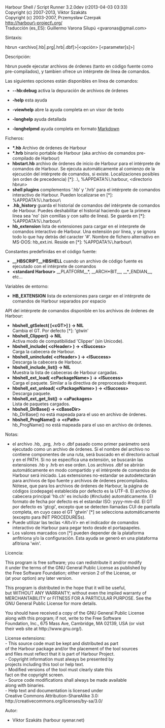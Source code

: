 Harbour Shell / Script Runner 3\.2\.0dev \(r2013\-04\-03 03:33\)  
Copyright \(c\) 2007\-2013, Viktor Szakáts  
Copyright \(c\) 2003\-2007, Przemysław Czerpak  
<http://harbour\-project\.org/>  
Traducción \(es\_ES\): Guillermo Varona Silupú &lt;gvaronas@gmail\.com&gt;  

Sintaxis:  
  
  hbrun &lt;archivo\[\.hb|\.prg|\.hrb|\.dbf\]&gt;|&lt;opción&gt; \[&lt;parameter\[s\]&gt;\]  
  
Descripción:  


  hbrun puede ejecutar archivos de órdenes \(tanto en código fuente como pre\-compilados\), y tambien ofrece un intérprete de línea de comandos\.
  
Las siguientes opciones están disponibles en línea de comandos:  


 - **\-\-hb:debug** activa la depuración de archivos de órdenes


 - **\-help** esta ayuda
 - **\-viewhelp** abre la ayuda completa en un visor de texto
 - **\-longhelp** ayuda detallada
 - **\-longhelpmd** ayuda completa en formato [Markdown](http://daringfireball.net/projects/markdown/)
  
Ficheros:  


 - **\*\.hb** Archivo de órdenes de Harbour
 - **\*\.hrb** binario portable de Harbour \(aka archivo de comandos pre\-compilado de Harbour\)
 - **hbstart\.hb** archivo de órdenes de inicio de Harbour para el intérprete de comandos de Harbour\. Se ejecuta automáticamente al comienzo de la ejecución del intérprete de comandos, si existe\. Localizaciones posibles \(en orden de precedencia\) \[\*\]: \.\\, %APPDATA%\\\.harbour, &lt;directorio hbrun&gt;
 - **shell plugins** complementos '\.hb' y '\.hrb' para el intérprete de comandos interactivo de Harbour\. Pueden localizarse en \[\*\]: %APPDATA%\\\.harbour\\
 - **\.hb\_history** guarda el historial de comandos del intérprete de comandos de Harbour\. Puedes deshabilitar el historial haciendo que la primera linea sea 'no' \(sin comillas y con salto de linea\)\. Se guarda en \[\*\]: %APPDATA%\\\.harbour\\
 - **hb\_extension** lista de extensiones para cargar en el interprete de comandos interactivo de Harbour\. Una extensión por línea, y se ignora todo lo que hay detrás del caracter '\#'\. Nombre de fichero alternativo en MS\-DOS: hb\_ext\.ini\. Reside en \[\*\]: %APPDATA%\\\.harbour\\


Constantes predefinidas en el código fuente:


 - **\_\_HBSCRIPT\_\_HBSHELL** cuando un archivo de código fuente es ejecutado con el intérprete de comandos
 - **&lt;standard Harbour&gt;** \_\_PLATFORM\_\_\*, \_\_ARCH\*BIT\_\_, \_\_\*\_ENDIAN\_\_, etc\.\.\.
  
Variables de entorno:  


 - **HB\_EXTENSION** lista de extensiones para cargar en el intérprete de comandos de Harbour separados por espacio
  
API del intérprete de comandos disponible en los archivos de órdenes de Harbour:  


 - **hbshell\_gtSelect\( \[&lt;cGT&gt;\] \) \-&gt; NIL**  
Cambia el GT\. Por defecto \[\*\]: 'gtwin'
 - **hbshell\_Clipper\(\) \-&gt; NIL**  
Activa modo de compatibilidad 'Clipper' \(sin Unicode\)\.
 - **hbshell\_include\( &lt;cHeader&gt; \) \-&gt; &lt;lSuccess&gt;**  
Carga la cabecera de Harbour\.
 - **hbshell\_uninclude\( &lt;cHeader&gt; \) \-&gt; &lt;lSuccess&gt;**  
Descarga la cabecera de Harbour\.
 - **hbshell\_include\_list\(\) \-&gt; NIL**  
Muestra la lista de cabeceras de Harbour cargadas\.
 - **hbshell\_ext\_load\( &lt;cPackageName&gt; \) \-&gt; &lt;lSuccess&gt;**  
Carga el paquete\. Similar a la directiva de preprocesado \#request\.
 - **hbshell\_ext\_unload\( &lt;cPackageName&gt; \) \-&gt; &lt;lSuccess&gt;**  
Descarga paquete\.
 - **hbshell\_ext\_get\_list\(\) \-&gt; &lt;aPackages&gt;**  
Lista de paquetes cargados\.
 - **hbshell\_DirBase\(\) \-&gt; &lt;cBaseDir&gt;**  
hb\_DirBase\(\) no está mapeada para el uso en archivo de órdenes\.
 - **hbshell\_ProgName\(\) \-&gt; &lt;cPath&gt;**  
hb\_ProgName\(\) no está mapeada para el uso en archivo de órdenes\.
  
Notas:  


  - el archivo \.hb, \.prg, \.hrb o \.dbf pasado como primer parámetro será ejecutado como un archivo de órdenes\. Si el nombre del archivo no contiene componentes de una ruta, será buscado en el directorio actual y en el PATH\. Si no se especifica una extensión, se buscarán las extensiones \.hb y \.hrb en ese orden\. Los archivos \.dbf se abrirán automáticamente en modo compartido y el intérprete de comandos de Harbour será iniciado\. Las extensiones no\-estandar se autodetectarán para archivos de tipo fuente y archivos de órdenes precompilados\. Nótese, que para los archivos de órdenes de Harbour, la página de códigos \(codepage\) establecida por defecto es la UTF\-8\. El archivo de cabecera principal 'hb\.ch' es incluido \(\#include\) automáticamente\. El formato de fecha por defecto es el estandar ISO: yyyy\-mm\-dd\. El GT por defecto es 'gtcgi', excepto que se detecten llamadas CUI de pantalla completa, en cuyo caso el GT 'gtwin' \[\*\] se selecciona automáticamente \(excepto para INIT PROCEDURESs\)\.
  - Puede utilizar las teclas &lt;Alt\+V&gt; en el indicador de comandos interactivo de Harbour para pegar texto desde el portapapeles\.
  - Los valores marcados con \[\*\] pueden depender de la plataforma anfitriona y/o la configuración\. Esta ayuda se generó en una plataforma afitriona 'win'\.
  
Licencia:  


  This program is free software; you can redistribute it and/or modify  
it under the terms of the GNU General Public License as published by  
the Free Software Foundation; either version 2 of the License, or  
\(at your option\) any later version\.  
  
This program is distributed in the hope that it will be useful,  
but WITHOUT ANY WARRANTY; without even the implied warranty of  
MERCHANTABILITY or FITNESS FOR A PARTICULAR PURPOSE\.  See the  
GNU General Public License for more details\.  
  
You should have received a copy of the GNU General Public License  
along with this program; if not, write to the Free Software  
Foundation, Inc\., 675 Mass Ave, Cambridge, MA 02139, USA \(or visit  
their web site at http://www\.gnu\.org/\)\.  
  
License extensions:  
  \- This source code must be kept and distributed as part  
    of the Harbour package and/or the placement of the tool sources  
    and files must reflect that it is part of Harbour Project\.  
  \- Copyright information must always be presented by  
    projects including this tool or help text\.  
  \- Modified versions of the tool must clearly state this  
    fact on the copyright screen\.  
  \- Source code modifications shall always be made available  
    along with binaries\.  
  \- Help text and documentation is licensed under  
    Creative Commons Attribution\-ShareAlike 3\.0:  
    http://creativecommons\.org/licenses/by\-sa/3\.0/  

  
Autor:  


 - Viktor Szakáts \(harbour syenar\.net\) 
